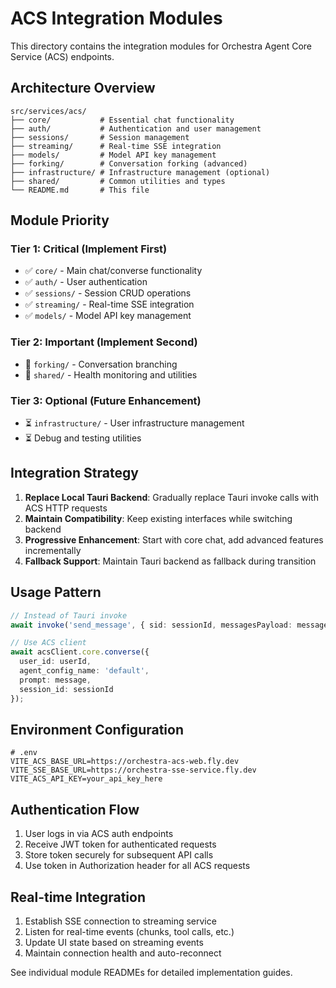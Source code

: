 # ACS Integration Modules

This directory contains the integration modules for Orchestra Agent Core Service (ACS) endpoints.

## Architecture Overview

```
src/services/acs/
├── core/           # Essential chat functionality
├── auth/           # Authentication and user management
├── sessions/       # Session management
├── streaming/      # Real-time SSE integration
├── models/         # Model API key management
├── forking/        # Conversation forking (advanced)
├── infrastructure/ # Infrastructure management (optional)
├── shared/         # Common utilities and types
└── README.md       # This file
```

## Module Priority

### **Tier 1: Critical (Implement First)**
- ✅ `core/` - Main chat/converse functionality
- ✅ `auth/` - User authentication
- ✅ `sessions/` - Session CRUD operations
- ✅ `streaming/` - Real-time SSE integration
- ✅ `models/` - Model API key management

### **Tier 2: Important (Implement Second)**
- 🔄 `forking/` - Conversation branching
- 🔄 `shared/` - Health monitoring and utilities

### **Tier 3: Optional (Future Enhancement)**
- ⏳ `infrastructure/` - User infrastructure management
- ⏳ Debug and testing utilities

## Integration Strategy

1. **Replace Local Tauri Backend**: Gradually replace Tauri invoke calls with ACS HTTP requests
2. **Maintain Compatibility**: Keep existing interfaces while switching backend
3. **Progressive Enhancement**: Start with core chat, add advanced features incrementally
4. **Fallback Support**: Maintain Tauri backend as fallback during transition

## Usage Pattern

```typescript
// Instead of Tauri invoke
await invoke('send_message', { sid: sessionId, messagesPayload: messages });

// Use ACS client
await acsClient.core.converse({
  user_id: userId,
  agent_config_name: 'default',
  prompt: message,
  session_id: sessionId
});
```

## Environment Configuration

```env
# .env
VITE_ACS_BASE_URL=https://orchestra-acs-web.fly.dev
VITE_SSE_BASE_URL=https://orchestra-sse-service.fly.dev
VITE_ACS_API_KEY=your_api_key_here
```

## Authentication Flow

1. User logs in via ACS auth endpoints
2. Receive JWT token for authenticated requests
3. Store token securely for subsequent API calls
4. Use token in Authorization header for all ACS requests

## Real-time Integration

1. Establish SSE connection to streaming service
2. Listen for real-time events (chunks, tool calls, etc.)
3. Update UI state based on streaming events
4. Maintain connection health and auto-reconnect

See individual module READMEs for detailed implementation guides.
